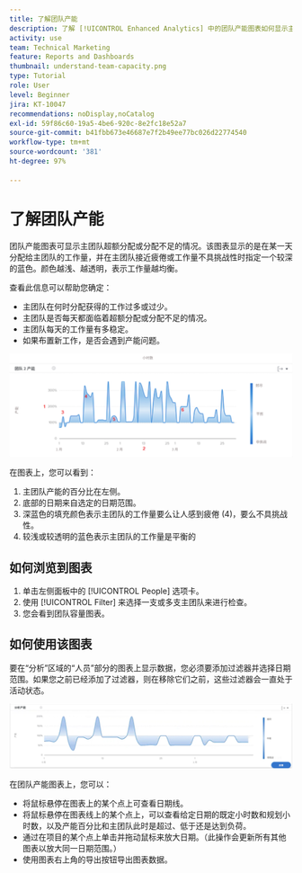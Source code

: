 ```yaml
---
title: 了解团队产能
description: 了解 [!UICONTROL Enhanced Analytics] 中的团队产能图表如何显示主团队超额分配或分配不足的情况。
activity: use
team: Technical Marketing
feature: Reports and Dashboards
thumbnail: understand-team-capacity.png
type: Tutorial
role: User
level: Beginner
jira: KT-10047
recommendations: noDisplay,noCatalog
exl-id: 59f86c60-19a5-4be6-920c-8e2fc18e52a7
source-git-commit: b41fbb673e46687e7f2b49ee77bc026d22774540
workflow-type: tm+mt
source-wordcount: '381'
ht-degree: 97%

---
```


# 了解团队产能

团队产能图表可显示主团队超额分配或分配不足的情况。该图表显示的是在某一天分配给主团队的工作量，并在主团队接近疲倦或工作量不具挑战性时指定一个较深的蓝色。颜色越浅、越透明，表示工作量越均衡。

查看此信息可以帮助您确定：

* 主团队在何时分配获得的工作过多或过少。
* 主团队是否每天都面临着超额分配或分配不足的情况。
* 主团队每天的工作量有多稳定。
* 如果布置新工作，是否会遇到产能问题。

![显示团队产能图表的图像，其中包含下面项目符号中描述的区域的数字](assets/section-3-4.png)

在图表上，您可以看到：

1. 主团队产能的百分比在左侧。
1. 底部的日期来自选定的日期范围。
1. 深蓝色的填充颜色表示主团队的工作量要么让人感到疲倦 (4)，要么不具挑战性。
1. 较浅或较透明的蓝色表示主团队的工作量是平衡的

## 如何浏览到图表

1. 单击左侧面板中的 [!UICONTROL People] 选项卡。
1. 使用 [!UICONTROL Filter] 来选择一支或多支主团队来进行检查。
1. 您会看到团队容量图表。

## 如何使用该图表

要在“分析”区域的“人员”部分的图表上显示数据，您必须要添加过滤器并选择日期范围。如果您之前已经添加了过滤器，则在移除它们之前，这些过滤器会一直处于活动状态。

![显示团队产能图表的图像](assets/section-3-5.png)

在团队产能图表上，您可以：

* 将鼠标悬停在图表上的某个点上可查看日期线。
* 将鼠标悬停在图表线上的某个点上，可以查看给定日期的既定小时数和规划小时数，以及产能百分比和主团队此时是超过、低于还是达到负荷。
* 通过在项目的某个点上单击并拖动鼠标来放大日期。（此操作会更新所有其他图表以放大同一日期范围。）
* 使用图表右上角的导出按钮导出图表数据。

